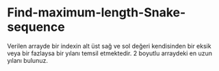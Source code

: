 # Find-maximum-length-Snake-sequence
Verilen arrayde bir indexin alt üst sağ ve sol değeri kendisinden bir eksik veya bir fazlaysa bir yılanı temsil etmektedir. 2 boyutlu arraydeki en uzun yılanı bulunuz.
